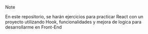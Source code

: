 > [!NOTE]
> <p>En este repositorio, se harán ejercicios para practicar React con un proyecto utilizando Hook, funcionalidades y mejora de logica para desarrollarme en Front-End </p>
